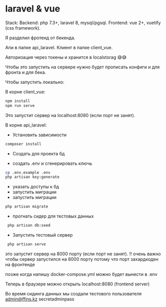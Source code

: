 # laravel & vue 

Stack: 
Backend: php 7.3+, laravel 8, mysql/pgsql.
Frontend: vue 2+, vuetify (css framework).

Я разделил фротенд от бекенда.

Апи в папке api_laravel. 
Клиент в папке client_vue.

Авторизация через токены и хранится в localstorag 😅😅 

Чтобы это запустить на сервере нужно будет прописать конфиги и для фронта и для бека.

Чтобы запустить локально:

В корне client_vue:
```bash
npm install 
npm run serve
```

Это запустит сервер на localhost:8080 (если порт не занят).  


В корне api_laravel:

- Установить зависимости
```bash
composer install  
```

- Создать для проекта бд 

- создать .env и сгенерировать ключь
```bash
cp .env.example .env
php artisan key:generate  
```
- указать доступы к бд
- запустить миграции 
- запустить миграции 
 ```bash
 php artisan migrate  
 ```

- прогнать сидер для тестовых данных
```bash
 php artisan db:seed  
 ```

- Запустить тестовый сервер
```bash
 php artisan serve
 ```
 
 это запустит сервер на 8000 порту (если порт не занят). 
 !! очень важно чтобы сервер запустился на 8000 порту потому что порт захардкоден на фронтенде
 
 позже когда напишу docker-compose.yml можно будет вынести в .env
 
 Теперь в браузере можно открыть localhost:8080 (frontend server)

Во время сидинга данных мы создали тестового пользователя 
admin@ffins.kz
secretadminpass
